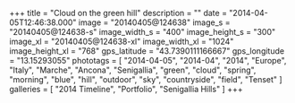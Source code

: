 +++
title = "Cloud on the green hill"
description = ""
date = "2014-04-05T12:46:38.000"
image = "20140405@124638"
image_s = "20140405@124638-s"
image_width_s = "400"
image_height_s = "300"
image_xl = "20140405@124638-xl"
image_width_xl = "1024"
image_height_xl = "768"
gps_latitude = "43.7390111166667"
gps_longitude = "13.15293055"
phototags = [ "2014-04-05", "2014-04", "2014", "Europe", "Italy", "Marche", "Ancona", "Senigallia", "green", "cloud", "spring", "morning", "blue", "hill", "outdoor", "sky", "countryside", "field", "Tenset" ]
galleries = [ "2014 Timeline", "Portfolio", "Senigallia Hills" ]
+++
